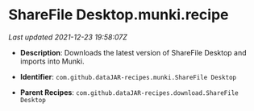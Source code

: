 # ShareFile Desktop.munki.recipe

_Last updated 2021-12-23 19:58:07Z_

- **Description**: Downloads the latest version of ShareFile Desktop and imports into Munki.

- **Identifier**: `com.github.dataJAR-recipes.munki.ShareFile Desktop`

- **Parent Recipes**: `com.github.dataJAR-recipes.download.ShareFile Desktop`